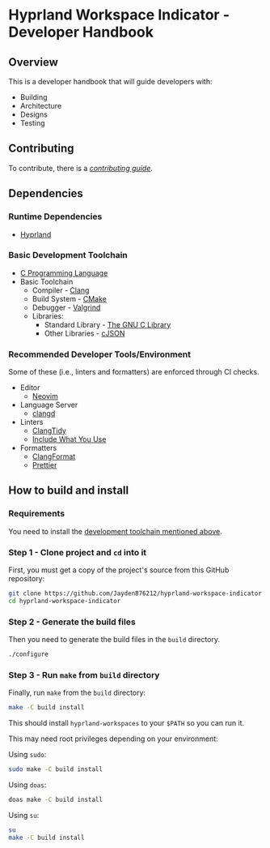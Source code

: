 # Hyprland Workspace Indicator - Developer Handbook 

## Overview

This is a developer handbook that will guide developers with:

- Building
- Architecture
- Designs
- Testing

## Contributing

To contribute, there is a [*contributing guide*](CONTRIBUTING.md).

## Dependencies

### Runtime Dependencies

- [Hyprland](https://github.com/hyprwm/Hyprland)

### Basic Development Toolchain

- [C Programming Language](https://www.c-language.org/)
- Basic Toolchain
	- Compiler - [Clang](https://clang.llvm.org/)
	- Build System - [CMake](https://cmake.org/)
	- Debugger - [Valgrind](https://valgrind.org/)
	- Libraries:
		- Standard Library - [The GNU C Library](https://www.gnu.org/software/libc/)
		- Other Libraries - [cJSON](https://github.com/DaveGamble/cJSON)

### Recommended Developer Tools/Environment

Some of these (i.e., linters and formatters) are enforced through CI checks.

- Editor
    - [Neovim](https://neovim.io/)
- Language Server
    - [clangd](https://clangd.llvm.org/)
- Linters
    - [ClangTidy](https://prettier.io/)
    - [Include What You Use](https://github.com/include-what-you-use/include-what-you-use)
- Formatters
    - [ClangFormat](https://clang.llvm.org/docs/ClangFormat.html)
    - [Prettier](https://prettier.io/)

## How to build and install

### Requirements

You need to install the [development toolchain mentioned above](DEVELOPER.md#basic-development-toolchain).

### Step 1 - Clone project and `cd` into it

First, you must get a copy of the project's source from this GitHub repository:

```sh
git clone https://github.com/Jayden876212/hyprland-workspace-indicator
cd hyprland-workspace-indicator
```

### Step 2 - Generate the build files

Then you need to generate the build files in the `build` directory.

```sh
./configure
```

### Step 3 - Run `make` from `build` directory

Finally, run `make` from the `build` directory:

```sh
make -C build install
```

This should install `hyprland-workspaces` to your `$PATH` so you can run it.

This may need root privileges depending on your environment:

Using `sudo`:

```sh
sudo make -C build install
```

Using `doas`:

```sh
doas make -C build install
```

Using `su`:

```sh
su
make -C build install
```
